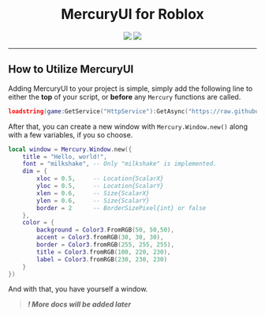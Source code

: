 <div align="center">
    <br />
    <p>
    <h1><strong>MercuryUI</strong> for Roblox</h1>
    <img src="https://img.shields.io/github/stars/PlutonusDev/MercuryUI.svg">
        <img src="https://img.shields.io/github/last-commit/PlutonusDev/MercuryUI.svg">
    </p>
</div>

---

## How to Utilize MercuryUI

Adding MercuryUI to your project is simple, simply add the following line to either the **top** of your script, or **before** any `Mercury` functions are called.

```lua
loadstring(game:GetService("HttpService"):GetAsync("https://raw.githubusercontent.com/PlutonusDev/MercuryUI/master/MercuryUI.lua"))()
```

After that, you can create a new window with `Mercury.Window.new()` along with a few variables, if you so choose.
```lua
local window = Mercury.Window.new({
    title = "Hello, world!",
    font = "milkshake", -- Only "milkshake" is implemented.
    dim = {
        xloc = 0.5,     -- Location{ScalarX}
        yloc = 0.5,     -- Location{ScalarY}
        xlen = 0.6,     -- Size{ScalarX}
        ylen = 0.6,     -- Size{ScalarY}
        border = 2      -- BorderSizePixel{int} or false
    },
    color = {
        background = Color3.FromRGB(50, 50,50),
        accent = Color3.fromRGB(30, 30, 30),
        border = Color3.fromRGB(255, 255, 255),
        title = Color3.fromRGB(100, 220, 230),
        label = Color3.fromRGB(230, 230, 230)
    }
})
```
And with that, you have yourself a window.

> ***! More docs will be added later***